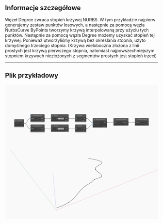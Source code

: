 ## Informacje szczegółowe
Węzeł Degree zwraca stopień krzywej NURBS. W tym przykładzie najpierw generujemy zestaw punktów losowych, a następnie za pomocą węzła NurbsCurve ByPoints tworzymy krzywą interpolowaną przy użyciu tych punktów. Następnie za pomocą węzła Degree możemy uzyskać stopień tej krzywej. Ponieważ utworzyliśmy krzywą bez określania stopnia, użyto domyślnego trzeciego stopnia. (Krzywa wieloboczna złożona z linii prostych jest krzywą pierwszego stopnia, natomiast najpowszechniejszym stopniem krzywych niezłożonych z segmentów prostych jest stopień trzeci)
___
## Plik przykładowy

![Degree](./Autodesk.DesignScript.Geometry.NurbsCurve.Degree_img.jpg)

